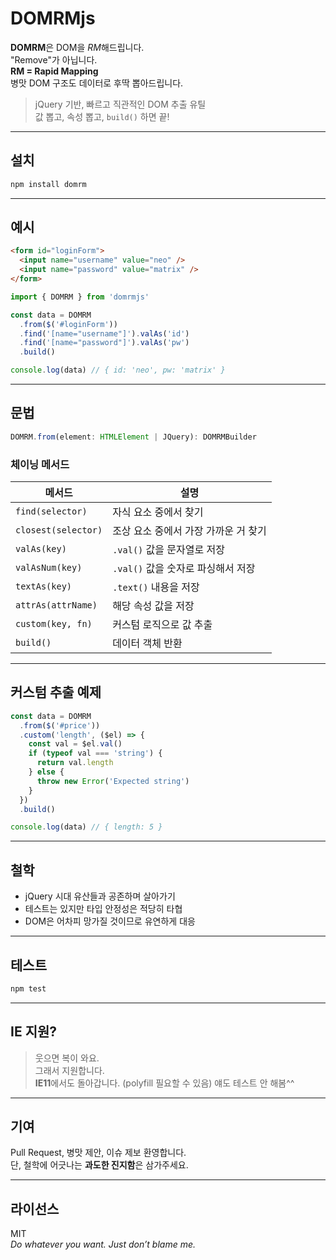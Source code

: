 # DOMRMjs

**DOMRM**은 DOM을 *RM*해드립니다.  
"Remove"가 아닙니다.  
**RM = Rapid Mapping**  
병맛 DOM 구조도 데이터로 후딱 뽑아드립니다.

> jQuery 기반, 빠르고 직관적인 DOM 추출 유틸  
> 값 뽑고, 속성 뽑고, `build()` 하면 끝!

---

## 설치

```bash
npm install domrm
```

---

## 예시

```html
<form id="loginForm">
  <input name="username" value="neo" />
  <input name="password" value="matrix" />
</form>
```

```ts
import { DOMRM } from 'domrmjs'

const data = DOMRM
  .from($('#loginForm'))
  .find('[name="username"]').valAs('id')
  .find('[name="password"]').valAs('pw')
  .build()

console.log(data) // { id: 'neo', pw: 'matrix' }
```

---

## 문법

```ts
DOMRM.from(element: HTMLElement | JQuery): DOMRMBuilder
```

### 체이닝 메서드

| 메서드 | 설명 |
|--------|------|
| `find(selector)` | 자식 요소 중에서 찾기 |
| `closest(selector)` | 조상 요소 중에서 가장 가까운 거 찾기 |
| `valAs(key)` | `.val()` 값을 문자열로 저장 |
| `valAsNum(key)` | `.val()` 값을 숫자로 파싱해서 저장 |
| `textAs(key)` | `.text()` 내용을 저장 |
| `attrAs(attrName)` | 해당 속성 값을 저장 |
| `custom(key, fn)` | 커스텀 로직으로 값 추출 |
| `build()` | 데이터 객체 반환 |

---

## 커스텀 추출 예제

```ts
const data = DOMRM
  .from($('#price'))
  .custom('length', ($el) => {
    const val = $el.val()
    if (typeof val === 'string') {
      return val.length
    } else {
      throw new Error('Expected string')
    }
  })
  .build()

console.log(data) // { length: 5 }
```

---

## 철학

- jQuery 시대 유산들과 공존하며 살아가기
- 테스트는 있지만 타입 안정성은 적당히 타협
- DOM은 어차피 망가질 것이므로 유연하게 대응

---

## 테스트

```bash
npm test
```

---

## IE 지원?

> 웃으면 복이 와요.  
> 그래서 지원합니다.  
> **IE11**에서도 돌아갑니다. (polyfill 필요할 수 있음)
> 얘도 테스트 안 해봄^^

---

## 기여

Pull Request, 병맛 제안, 이슈 제보 환영합니다.  
단, 철학에 어긋나는 **과도한 진지함**은 삼가주세요.

---

## 라이선스

MIT  
*Do whatever you want. Just don’t blame me.*
